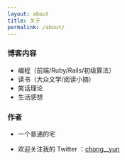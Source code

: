 ```yaml
---
layout: about
title: 关于
permalink: /about/
---
```


### 博客内容
- 编程（前端/Ruby/Rails/初级算法）
- 读书（大众文学/阅读小摘）
- 笑话理论
- 生活感想

### 作者

- 一个普通的宅

- 欢迎关注我的 Twitter ：[chong__yun](https://twitter.com/chong__yun)
